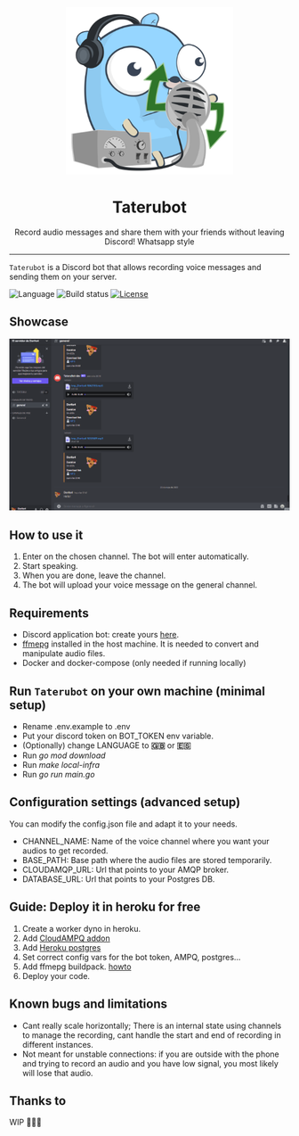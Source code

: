 <p align="center">
  <img alt="taterubot logo" src="assets/art.svg" height="300" />
  <h1 align="center">Taterubot</h3>
  <p align="center">Record audio messages and share them with your friends without leaving Discord! Whatsapp style</p>
</p>

---

`Taterubot` is a Discord bot that allows recording voice messages and sending them on your server. 


![Language](https://img.shields.io/github/languages/top/hectorgabucio/taterubot-dc?style=for-the-badge)
![Build status](https://img.shields.io/github/workflow/status/hectorgabucio/taterubot-dc/Continuous%20integration?logo=github&style=for-the-badge)
[![License](https://img.shields.io/badge/license-MIT-green?logo=readthedocs&style=for-the-badge)](./LICENSE.md)

## Showcase
![showcase](assets/showcase.gif)

## How to use it
1. Enter on the chosen channel. The bot will enter automatically.
2. Start speaking.
3. When you are done, leave the channel.
4. The bot will upload your voice message on the general channel.

## Requirements
- Discord application bot: create yours [here](https://discord.com/developers/applications).
- [ffmepg](https://ffmpeg.org/) installed in the host machine. It is needed to convert and manipulate audio files.
- Docker and docker-compose (only needed if running locally)

## Run `Taterubot` on your own machine (minimal setup)

- Rename .env.example to .env
- Put your discord token on BOT_TOKEN env variable.
- (Optionally) change LANGUAGE to **:gb:** or **:es:**
- Run *go mod download*
- Run *make local-infra*
- Run *go run main.go*

## Configuration settings (advanced setup)
You can modify the config.json file and adapt it to your needs.
- CHANNEL_NAME: Name of the voice channel where you want your audios to get recorded.
- BASE_PATH: Base path where the audio files are stored temporarily. 
- CLOUDAMQP_URL: Url that points to your AMQP broker.
- DATABASE_URL: Url that points to your Postgres DB.

## Guide: Deploy it in heroku for free
1. Create a worker dyno in heroku.
2. Add [CloudAMPQ addon](https://elements.heroku.com/addons/cloudamqp)
3. Add [Heroku postgres](https://www.heroku.com/postgres)
4. Set correct config vars for the bot token, AMPQ, postgres...
5. Add ffmepg buildpack. [howto](https://github.com/jonathanong/heroku-buildpack-ffmpeg-latest)
6. Deploy your code.
## Known bugs and limitations
- Cant really scale horizontally; There is an internal state using channels to manage the recording, cant handle the start and end of recording in different instances.
- Not meant for unstable connections: if you are outside with the phone and trying to record an audio and you have low signal, you most likely will lose that audio.

## Thanks to
WIP 👷👷👷
